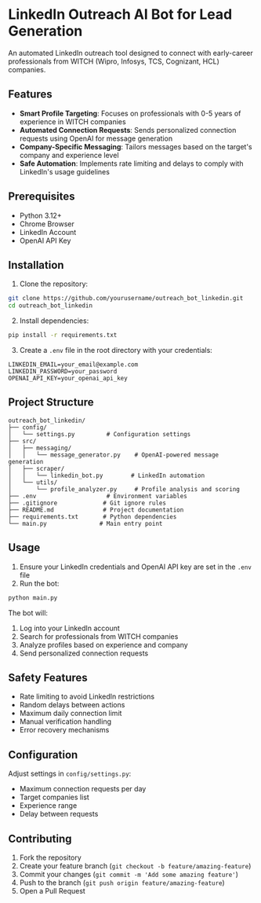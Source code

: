 # LinkedIn Outreach AI Bot for Lead Generation

An automated LinkedIn outreach tool designed to connect with early-career professionals from WITCH (Wipro, Infosys, TCS, Cognizant, HCL) companies.

## Features

- **Smart Profile Targeting**: Focuses on professionals with 0-5 years of experience in WITCH companies
- **Automated Connection Requests**: Sends personalized connection requests using OpenAI for message generation
- **Company-Specific Messaging**: Tailors messages based on the target's company and experience level
- **Safe Automation**: Implements rate limiting and delays to comply with LinkedIn's usage guidelines

## Prerequisites

- Python 3.12+
- Chrome Browser
- LinkedIn Account
- OpenAI API Key

## Installation

1. Clone the repository:
```bash
git clone https://github.com/yourusername/outreach_bot_linkedin.git
cd outreach_bot_linkedin
```

2. Install dependencies:
```bash
pip install -r requirements.txt
```

3. Create a `.env` file in the root directory with your credentials:
```env
LINKEDIN_EMAIL=your_email@example.com
LINKEDIN_PASSWORD=your_password
OPENAI_API_KEY=your_openai_api_key
```

## Project Structure

```
outreach_bot_linkedin/
├── config/
│   └── settings.py         # Configuration settings
├── src/
│   ├── messaging/
│   │   └── message_generator.py    # OpenAI-powered message generation
│   ├── scraper/
│   │   └── linkedin_bot.py        # LinkedIn automation
│   └── utils/
│       └── profile_analyzer.py     # Profile analysis and scoring
├── .env                    # Environment variables
├── .gitignore             # Git ignore rules
├── README.md              # Project documentation
├── requirements.txt       # Python dependencies
└── main.py               # Main entry point
```

## Usage

1. Ensure your LinkedIn credentials and OpenAI API key are set in the `.env` file
2. Run the bot:
```bash
python main.py
```

The bot will:
1. Log into your LinkedIn account
2. Search for professionals from WITCH companies
3. Analyze profiles based on experience and company
4. Send personalized connection requests

## Safety Features

- Rate limiting to avoid LinkedIn restrictions
- Random delays between actions
- Maximum daily connection limit
- Manual verification handling
- Error recovery mechanisms

## Configuration

Adjust settings in `config/settings.py`:
- Maximum connection requests per day
- Target companies list
- Experience range
- Delay between requests

## Contributing

1. Fork the repository
2. Create your feature branch (`git checkout -b feature/amazing-feature`)
3. Commit your changes (`git commit -m 'Add some amazing feature'`)
4. Push to the branch (`git push origin feature/amazing-feature`)
5. Open a Pull Request
